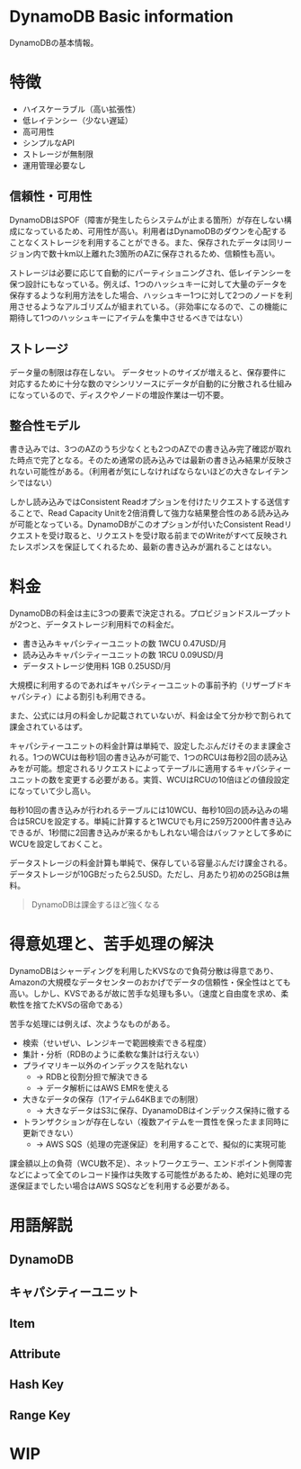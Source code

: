# DynamoDB Basic information

DynamoDBの基本情報。

# 特徴

- ハイスケーラブル（高い拡張性）
- 低レイテンシー（少ない遅延）
- 高可用性
- シンプルなAPI
- ストレージが無制限
- 運用管理必要なし

## 信頼性・可用性

DynamoDBはSPOF（障害が発生したらシステムが止まる箇所）が存在しない構成になっているため、可用性が高い。利用者はDynamoDBのダウンを心配することなくストレージを利用することができる。また、保存されたデータは同リージョン内で数十km以上離れた3箇所のAZに保存されるため、信頼性も高い。

ストレージは必要に応じて自動的にパーティショニングされ、低レイテンシーを保つ設計にもなっている。例えば、1つのハッシュキーに対して大量のデータを保存するような利用方法をした場合、ハッシュキー1つに対して2つのノードを利用させるようなアルゴリズムが組まれている。（非効率になるので、この機能に期待して1つのハッシュキーにアイテムを集中させるべきではない）

## ストレージ

データ量の制限は存在しない。
データセットのサイズが増えると、保存要件に対応するために十分な数のマシンリソースにデータが自動的に分散される仕組みになっているので、ディスクやノードの増設作業は一切不要。

## 整合性モデル

書き込みでは、3つのAZのうち少なくとも2つのAZでの書き込み完了確認が取れた時点で完了となる。そのため通常の読み込みでは最新の書き込み結果が反映されない可能性がある。（利用者が気にしなければならないほどの大きなレイテンシではない）

しかし読み込みではConsistent Readオプションを付けたリクエストする送信することで、Read Capacity Unitを2倍消費して強力な結果整合性のある読み込みが可能となっている。DynamoDBがこのオプションが付いたConsistent Readリクエストを受け取ると、リクエストを受け取る前までのWriteがすべて反映されたレスポンスを保証してくれるため、最新の書き込みが漏れることはない。

# 料金

DynamoDBの料金は主に3つの要素で決定される。プロビジョンドスループットが2つと、データストレージ利用料での料金だ。

- 書き込みキャパシティーユニットの数 1WCU 0.47USD/月
- 読み込みキャパシティーユニットの数 1RCU 0.09USD/月
- データストレージ使用料 1GB 0.25USD/月

大規模に利用するのであればキャパシティーユニットの事前予約（リザーブドキャパシティ）による割引も利用できる。

また、公式には月の料金しか記載されていないが、料金は全て分か秒で割られて課金されているはず。

キャパシティーユニットの料金計算は単純で、設定したぶんだけそのまま課金される。1つのWCUは毎秒1回の書き込みが可能で、1つのRCUは毎秒2回の読み込みをが可能。想定されるリクエストによってテーブルに適用するキャパシティーユニットの数を変更する必要がある。実質、WCUはRCUの10倍ほどの値段設定になっていて少し高い。

毎秒10回の書き込みが行われるテーブルには10WCU、毎秒10回の読み込みの場合は5RCUを設定する。単純に計算すると1WCUでも月に259万2000件書き込みできるが、1秒間に2回書き込みが来るかもしれない場合はバッファとして多めにWCUを設定しておくこと。

データストレージの料金計算も単純で、保存している容量ぶんだけ課金される。データストレージが10GBだったら2.5USD。ただし、月あたり初めの25GBは無料。

> DynamoDBは課金するほど強くなる

# 得意処理と、苦手処理の解決

DynamoDBはシャーディングを利用したKVSなので負荷分散は得意であり、Amazonの大規模なデータセンターのおかげでデータの信頼性・保全性はとても高い。しかし、KVSであるが故に苦手な処理も多い。（速度と自由度を求め、柔軟性を捨てたKVSの宿命である）

苦手な処理には例えば、次ようなものがある。

- 検索（せいぜい、レンジキーで範囲検索できる程度）
- 集計・分析（RDBのように柔軟な集計は行えない）
- プライマリキー以外のインデックスを貼れない
  - → RDBと役割分担で解決できる
  - → データ解析にはAWS EMRを使える
- 大きなデータの保存（1アイテム64KBまでの制限）
  - → 大きなデータはS3に保存、DyanamoDBはインデックス保持に徹する
- トランザクションが存在しない（複数アイテムを一貫性を保ったまま同時に更新できない）
  - → AWS SQS（処理の完遂保証）を利用することで、擬似的に実現可能

課金額以上の負荷（WCU数不足）、ネットワークエラー、エンドポイント側障害などによって全てのレコード操作は失敗する可能性があるため、絶対に処理の完遂保証までしたい場合はAWS SQSなどを利用する必要がある。

# 用語解説

## DynamoDB

## キャパシティーユニット

## Item

## Attribute

## Hash Key

## Range Key

# WIP